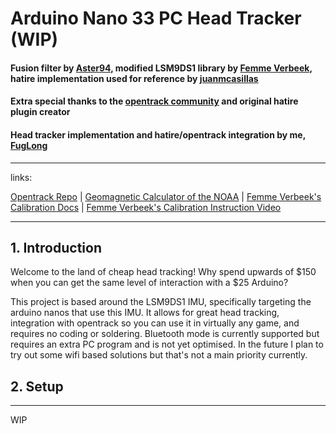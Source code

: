 # Arduino Nano 33 PC Head Tracker (WIP)

#### Fusion filter by [Aster94](https://github.com/aster94/SensorFusion), modified LSM9DS1 library by [Femme Verbeek]( https://www.linkedin.com/in/femmeverbeek/ ), hatire implementation used for reference by [juanmcasillas](https://github.com/juanmcasillas/HATino)
#### Extra special thanks to the [opentrack community](https://github.com/opentrack/opentrack) and original hatire plugin creator
#### Head tracker implementation and hatire/opentrack integration by me, [FugLong]( https://www.linkedin.com/in/elijah-stephenson-38a0a518b/ )

----------------------------------------------------------------------------
links:

[Opentrack Repo](https://github.com/opentrack/opentrack) | [Geomagnetic Calculator of the NOAA](https://www.ngdc.noaa.gov/geomag/calculators/magcalc.shtml?#igrfwmm) | [Femme Verbeek's Calibration Docs](https://github.com/FemmeVerbeek/Arduino_LSM9DS1) | [Femme Verbeek's Calibration Instruction Video](https://youtu.be/BLvYFXoP33o)

----------------------------------------------------------------------
## 1. Introduction   

Welcome to the land of cheap head tracking! Why spend upwards of $150 when you can get the same level of interaction with a $25 Arduino?

This project is based around the LSM9DS1 IMU, specifically targeting the arduino nanos that use this IMU. It allows for great head tracking, integration with opentrack so you can use it in virtually any game, and requires no coding or soldering. Bluetooth mode is currently supported but requires an extra PC program and is not yet optimised. In the future I plan to try out some wifi based solutions but that's not a main priority currently. 

## 2. Setup 
----------------------------------------------------------------------

WIP
